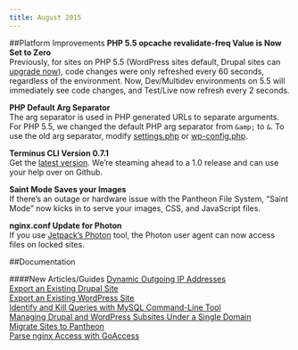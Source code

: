 ```yaml
---
title: August 2015
---
```

##Platform Improvements
**PHP 5.5 opcache revalidate-freq Value is Now Set to Zero**   
Previously, for sites on PHP 5.5 (WordPress sites default, Drupal sites can [upgrade now](https://pantheon.io/docs/articles/sites/settings/toggling-between-php-versions/)), code changes were only refreshed every 60 seconds, regardless of the environment. Now, Dev/Multidev environments on 5.5 will immediately see code changes, and Test/Live now refresh every 2 seconds.

**PHP Default Arg Separator**    
The arg separator is used in PHP generated URLs to separate arguments. For PHP 5.5, we changed the default PHP arg separator from `&amp;` to `&`. To use the old arg separator, modify [settings.php](https://pantheon.io/docs/articles/drupal/configuring-settings-php/#troubleshooting) or [wp-config.php](https://pantheon.io/docs/articles/wordpress/configuring-wp-config-php/#troubleshooting).

**Terminus CLI Version 0.7.1**    
Get the [latest version](https://github.com/pantheon-systems/cli/releases/). We’re steaming ahead to a 1.0 release and can use your help over on Github. 

**Saint Mode Saves your Images**     
If there’s an outage or hardware issue with the Pantheon File System, “Saint Mode” now kicks in to serve your images, CSS, and JavaScript files.

**nginx.conf Update for Photon**  
If you use [Jetpack’s Photon](http://jetpack.me/support/photon) tool, the Photon user agent can now access files on locked sites.



##Documentation

####New Articles/Guides
[Dynamic Outgoing IP Addresses](/docs/articles/sites/code/dynamic-outgoing-ip-addresses/)  
[Export an Existing Drupal Site](/docs/articles/sites/migrate/export-an-existing-drupal-site/)  
[Export an Existing WordPress Site](/docs/articles/sites/migrate/export-an-existing-wordpress-site/)  
[Identify and Kill Queries with MySQL Command-Line Tool](/docs/articles/sites/database/kill-mysql-queries/)  
[Managing Drupal and WordPress Subsites Under a Single Domain](/docs/articles/sites/domains/multiple-sites-single-domain/)  
[Migrate Sites to Pantheon](https://pantheon.io/docs/articles/sites/migrate/)   
[Parse nginx Access with GoAccess](https://pantheon.io/docs/articles/sites/logs/nginx-access-log/)  
